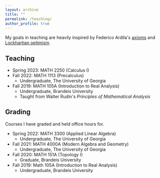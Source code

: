 ```yaml
---
layout: archive
title: ""
permalink: /teaching/
author_profile: true
---
```


My goals in teaching are heavily inspired by Federico Ardila's [axioms](http://math.sfsu.edu/federico/) and [Lockhartian optimism](https://www.goodreads.com/author/show/6421135.Paul_Lockhart).



## Teaching 
+ Spring 2023: MATH 2250 (Calculus I)
+ Fall 2022: MATH 1113 (Precalculus)
	* Undergraduate, The University of Georgia
+ Fall 2019: MATH 105A (Introduction to Real Analysis) 
	* Undergraduate, Brandeis University 
	* Taught from Walter Rudin's *Principles of Mathematical Analysis*

## Grading
Courses I have graded and held office hours for.

+ Spring 2022: MATH 3300 (Applied Linear Algebra)
	* Undergraduate, The University of Georgia
+ Fall 2021: MATH 4000A (Modern Algebra and Geometry)
	* Undergraduate, The University of Georgia
+ Fall 2020: MATH 151A (Topology I)
	* Graduate, Brandeis University
+ Fall 2019: Math 105A (Introduction to Real Analysis)
	* Undergraduate, Brandeis University
